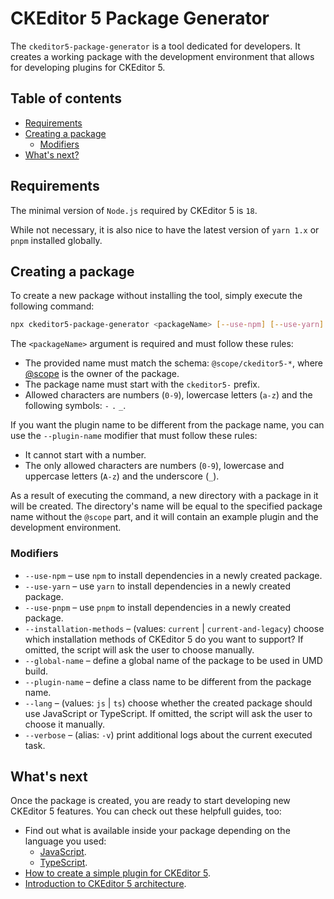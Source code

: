 CKEditor 5 Package Generator
============================

The `ckeditor5-package-generator` is a tool dedicated for developers. It creates a working package with the development environment that allows for developing plugins for CKEditor 5.

## Table of contents

* [Requirements](#requirements)
* [Creating a package](#creating-a-package)
  * [Modifiers](#modifiers)
* [What's next?](#whats-next)

## Requirements

The minimal version of `Node.js` required by CKEditor 5 is `18`.

While not necessary, it is also nice to have the latest version of `yarn 1.x` or `pnpm` installed globally.

## Creating a package

To create a new package without installing the tool, simply execute the following command:

```bash
npx ckeditor5-package-generator <packageName> [--use-npm] [--use-yarn] [--use-pnpm] [--installation-methods <current|current-and-legacy>] [--plugin-name <...>] [--lang <js|ts>] [--global-name <...>] [--verbose]
```

The `<packageName>` argument is required and  must follow these rules:

* The provided name must match the schema: `@scope/ckeditor5-*`, where [@scope](https://docs.npmjs.com/about-scopes) is the owner of the package.
* The package name must start with the `ckeditor5-` prefix.
* Allowed characters are numbers (`0-9`), lowercase letters (`a-z`) and the following symbols: `-` `.` `_`.

If you want the plugin name to be different from the package name, you can use the `--plugin-name` modifier that must follow these rules:

* It cannot start with a number.
* The only allowed characters are numbers (`0-9`), lowercase and uppercase letters (`A-z`) and the underscore (`_`).

As a result of executing the command, a new directory with a package in it will be created. The directory's name will be equal to the specified package name without the `@scope` part, and it will contain an example plugin and the development environment.

### Modifiers

* `--use-npm` &ndash; use `npm` to install dependencies in a newly created package.
* `--use-yarn` &ndash; use `yarn` to install dependencies in a newly created package.
* `--use-pnpm` &ndash; use `pnpm` to install dependencies in a newly created package.
* `--installation-methods` &ndash; (values: `current` | `current-and-legacy`) choose which installation methods of CKEditor 5 do you want to support? If omitted, the script will ask the user to choose manually.
* `--global-name` &ndash; define a global name of the package to be used in UMD build.
* `--plugin-name` &ndash; define a class name to be different from the package name.
* `--lang` &ndash; (values: `js` | `ts`) choose whether the created package should use JavaScript or TypeScript. If omitted, the script will ask the user to choose it manually.
* `--verbose` &ndash; (alias: `-v`) print additional logs about the current executed task.

## What's next

Once the package is created, you are ready to start developing new CKEditor 5 features. You can check out these helpfull guides, too:

* Find out what is available inside your package depending on the language you used:
  * [JavaScript](https://ckeditor.com/docs/ckeditor5/latest/framework/guides/plugins/package-generator/javascript-package.html).
  * [TypeScript](https://ckeditor.com/docs/ckeditor5/latest/framework/guides/plugins/package-generator/typescript-package.html).
* [How to create a simple plugin for CKEditor 5](https://ckeditor.com/docs/ckeditor5/latest/framework/guides/plugins/simple-plugin/abbreviation-plugin-level-1.html).
* [Introduction to CKEditor 5 architecture](https://ckeditor.com/docs/ckeditor5/latest/framework/guides/architecture/intro.html).
